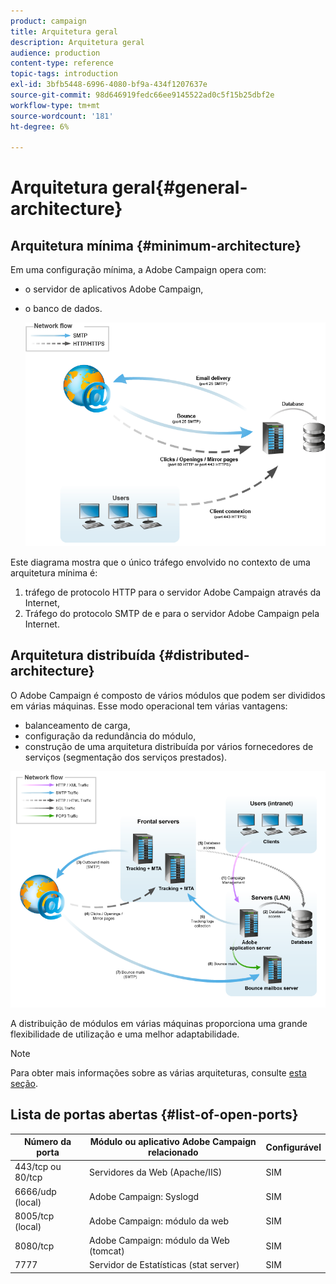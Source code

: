 ```yaml
---
product: campaign
title: Arquitetura geral
description: Arquitetura geral
audience: production
content-type: reference
topic-tags: introduction
exl-id: 3bfb5448-6996-4080-bf9a-434f1207637e
source-git-commit: 98d646919fedc66ee9145522ad0c5f15b25dbf2e
workflow-type: tm+mt
source-wordcount: '181'
ht-degree: 6%

---
```


# Arquitetura geral{#general-architecture}

## Arquitetura mínima {#minimum-architecture}

Em uma configuração mínima, a Adobe Campaign opera com:

* o servidor de aplicativos Adobe Campaign,
* o banco de dados.

   ![](assets/formation_exploitation.png)

Este diagrama mostra que o único tráfego envolvido no contexto de uma arquitetura mínima é:

1. tráfego de protocolo HTTP para o servidor Adobe Campaign através da Internet,
1. Tráfego do protocolo SMTP de e para o servidor Adobe Campaign pela Internet.

## Arquitetura distribuída {#distributed-architecture}

O Adobe Campaign é composto de vários módulos que podem ser divididos em várias máquinas. Esse modo operacional tem várias vantagens:

* balanceamento de carga,
* configuração da redundância do módulo,
* construção de uma arquitetura distribuída por vários fornecedores de serviços (segmentação dos serviços prestados).

![](assets/architecturerepartie.png)

A distribuição de módulos em várias máquinas proporciona uma grande flexibilidade de utilização e uma melhor adaptabilidade.

>[!NOTE]
>
>Para obter mais informações sobre as várias arquiteturas, consulte [esta seção](../../installation/using/general-architecture.md).

## Lista de portas abertas {#list-of-open-ports}

| Número da porta | Módulo ou aplicativo Adobe Campaign relacionado | Configurável |
|---|---|---|
| 443/tcp ou 80/tcp | Servidores da Web (Apache/IIS) | SIM |
| 6666/udp (local) | Adobe Campaign: Syslogd | SIM |
| 8005/tcp (local) | Adobe Campaign: módulo da web | SIM |
| 8080/tcp | Adobe Campaign: módulo da Web (tomcat) | SIM |
| 7777 | Servidor de Estatísticas (stat server) | SIM |
